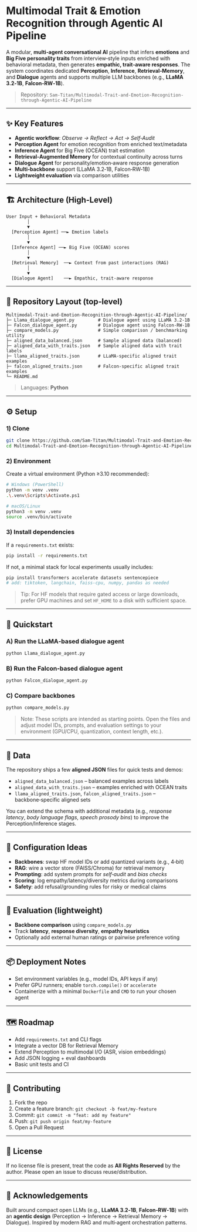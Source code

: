 # Multimodal Trait & Emotion Recognition through Agentic AI Pipeline

A modular, **multi‑agent conversational AI** pipeline that infers **emotions** and **Big Five personality traits** from interview‑style inputs enriched with behavioral metadata, then generates **empathic, trait‑aware responses**. The system coordinates dedicated **Perception**, **Inference**, **Retrieval‑Memory**, and **Dialogue** agents and supports multiple LLM backbones (e.g., **LLaMA 3.2‑1B**, **Falcon‑RW‑1B**).

> Repository: `Sam-Titan/Multimodal-Trait-and-Emotion-Recognition-through-Agentic-AI-Pipeline`

---

## ✨ Key Features

- **Agentic workflow**: *Observe → Reflect → Act → Self‑Audit*
- **Perception Agent** for emotion recognition from enriched text/metadata
- **Inference Agent** for Big Five (OCEAN) trait estimation
- **Retrieval‑Augmented Memory** for contextual continuity across turns
- **Dialogue Agent** for personality/emotion‑aware response generation
- **Multi‑backbone** support (LLaMA 3.2‑1B, Falcon‑RW‑1B)
- **Lightweight evaluation** via comparison utilities

---

## 🏗️ Architecture (High‑Level)

```
User Input + Behavioral Metadata
        │
        ▼
  [Perception Agent] ──► Emotion labels
        │
        ▼
  [Inference Agent] ──► Big Five (OCEAN) scores
        │
        ▼
  [Retrieval Memory]  ──► Context from past interactions (RAG)
        │
        ▼
  [Dialogue Agent]    ──► Empathic, trait‑aware response
```

---

## 📁 Repository Layout (top‑level)

```
Multimodal-Trait-and-Emotion-Recognition-through-Agentic-AI-Pipeline/
├─ Llama_dialogue_agent.py         # Dialogue agent using LLaMA 3.2‑1B
├─ Falcon_dialogue_agent.py        # Dialogue agent using Falcon‑RW‑1B
├─ compare_models.py               # Simple comparison / benchmarking utility
├─ aligned_data_balanced.json      # Sample aligned data (balanced)
├─ aligned_data_with_traits.json   # Sample aligned data with trait labels
├─ llama_aligned_traits.json       # LLaMA‑specific aligned trait examples
├─ falcon_aligned_traits.json      # Falcon‑specific aligned trait examples
└─ README.md
```

> Languages: **Python**

---

## ⚙️ Setup

### 1) Clone
```bash
git clone https://github.com/Sam-Titan/Multimodal-Trait-and-Emotion-Recognition-through-Agentic-AI-Pipeline.git
cd Multimodal-Trait-and-Emotion-Recognition-through-Agentic-AI-Pipeline
```

### 2) Environment
Create a virtual environment (Python ≥3.10 recommended):
```bash
# Windows (PowerShell)
python -m venv .venv
.\.venv\Scripts\Activate.ps1

# macOS/Linux
python3 -m venv .venv
source .venv/bin/activate
```

### 3) Install dependencies
If a `requirements.txt` exists:
```bash
pip install -r requirements.txt
```
If not, a minimal stack for local experiments usually includes:
```bash
pip install transformers accelerate datasets sentencepiece
# add: tiktoken, langchain, faiss-cpu, numpy, pandas as needed
```

> Tip: For HF models that require gated access or large downloads, prefer GPU machines and set `HF_HOME` to a disk with sufficient space.

---

## 🚀 Quickstart

### A) Run the LLaMA‑based dialogue agent
```bash
python Llama_dialogue_agent.py
```
### B) Run the Falcon‑based dialogue agent
```bash
python Falcon_dialogue_agent.py
```
### C) Compare backbones
```bash
python compare_models.py
```

> Note: These scripts are intended as starting points. Open the files and adjust model IDs, prompts, and evaluation settings to your environment (GPU/CPU, quantization, context length, etc.).

---

## 🧩 Data

The repository ships a few **aligned JSON** files for quick tests and demos:
- `aligned_data_balanced.json` – balanced examples across labels
- `aligned_data_with_traits.json` – examples enriched with OCEAN traits
- `llama_aligned_traits.json`, `falcon_aligned_traits.json` – backbone‑specific aligned sets

You can extend the schema with additional metadata (e.g., *response latency*, *body language flags*, *speech prosody bins*) to improve the Perception/Inference stages.

---

## 🔧 Configuration Ideas

- **Backbones**: swap HF model IDs or add quantized variants (e.g., 4‑bit)
- **RAG**: wire a vector store (FAISS/Chroma) for retrieval memory
- **Prompting**: add system prompts for *self‑audit* and *bias checks*
- **Scoring**: log empathy/latency/diversity metrics during comparisons
- **Safety**: add refusal/grounding rules for risky or medical claims

---

## 🧪 Evaluation (lightweight)

- **Backbone comparison** using `compare_models.py`
- Track **latency**, **response diversity**, **empathy heuristics**
- Optionally add external human ratings or pairwise preference voting

---

## 📦 Deployment Notes

- Set environment variables (e.g., model IDs, API keys if any)
- Prefer GPU runners; enable `torch.compile()` or `accelerate`
- Containerize with a minimal `Dockerfile` and `CMD` to run your chosen agent

---

## 🗺️ Roadmap

- Add `requirements.txt` and CLI flags
- Integrate a vector DB for Retrieval Memory
- Extend Perception to multimodal I/O (ASR, vision embeddings)
- Add JSON logging + eval dashboards
- Basic unit tests and CI

---

## 🤝 Contributing

1. Fork the repo
2. Create a feature branch: `git checkout -b feat/my-feature`
3. Commit: `git commit -m "feat: add my feature"`
4. Push: `git push origin feat/my-feature`
5. Open a Pull Request

---

## 📜 License

If no license file is present, treat the code as **All Rights Reserved** by the author. Please open an issue to discuss reuse/distribution.

---

## 🙌 Acknowledgements

Built around compact open LLMs (e.g., **LLaMA 3.2‑1B**, **Falcon‑RW‑1B**) with an **agentic design** (Perception → Inference → Retrieval Memory → Dialogue). Inspired by modern RAG and multi‑agent orchestration patterns.
